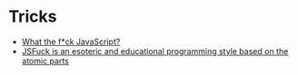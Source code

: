 # Tricks

- [What the f*ck JavaScript?](https://github.com/denysdovhan/wtfjs)
- [JSFuck is an esoteric and educational programming style based on the atomic parts](http://www.jsfuck.com/)
